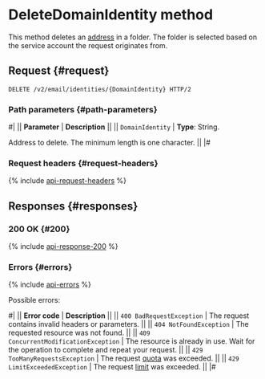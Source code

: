 # DeleteDomainIdentity method

This method deletes an [address](../../concepts/glossary.md#adress) in a folder. The folder is selected based on the service account the request originates from.

## Request {#request}

```http
DELETE /v2/email/identities/{DomainIdentity} HTTP/2
```

### Path parameters {#path-parameters}

#|
|| **Parameter** | **Description** ||
|| `DomainIdentity` | **Type**: String.

Address to delete. The minimum length is one character. ||
|#

### Request headers {#request-headers}

{% include [api-request-headers](../../../_includes/postbox/api-request-headers.md) %}

## Responses {#responses}

### 200 OK {#200}

{% include [api-response-200](../../../_includes/postbox/api-response-200.md) %}

### Errors {#errors}

{% include [api-errors](../../../_includes/postbox/api-errors.md) %}

Possible errors:

#|
|| **Error code** | **Description** ||
|| `400 BadRequestException` | The request contains invalid headers or parameters. ||
|| `404 NotFoundException` | The requested resource was not found. ||
|| `409 ConcurrentModificationException` | The resource is already in use. Wait for the operation to complete and repeat your request. ||
|| `429 TooManyRequestsException` | The request [quota](../../concepts/limits.md#postbox-quotas) was exceeded. ||
|| `429 LimitExceededException` | The request [limit](../../concepts/limits.md) was exceeded. ||
|#